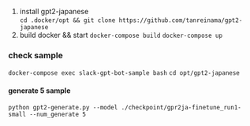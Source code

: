 1. install gpt2-japanese  
`cd .docker/opt && git clone https://github.com/tanreinama/gpt2-japanese`
2. build docker && start
`docker-compose build`
`docker-compose up`

### check sample
`docker-compose exec slack-gpt-bot-sample bash`
`cd opt/gpt2-japanese`
#### generate 5 sample
`python gpt2-generate.py --model ./checkpoint/gpr2ja-finetune_run1-small --num_generate 5`
